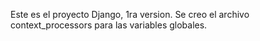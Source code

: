 Este es el proyecto Django, 1ra version.
Se creo el archivo context_processors para las variables globales.
